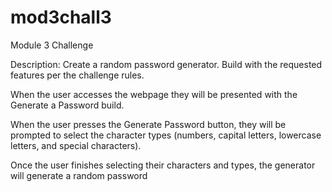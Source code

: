 # mod3chall3
Module 3 Challenge

Description:
Create a random password generator. Build with the requested features per the challenge rules. 

When the user accesses the webpage they will be presented with the Generate a Password build.

When the user presses the Generate Password button, they will be prompted to select the character types (numbers, capital letters, lowercase letters, and special characters).

Once the user finishes selecting their characters and types, the generator will generate a random password
